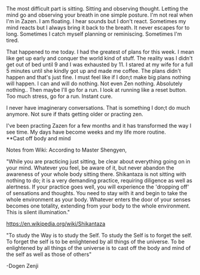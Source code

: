 
The most difficult part is sitting.  Sitting and observing thought.  Letting the mind go and observing your breath in one simple posture.  I'm not real when I'm in Zazen.  I am floating.  I hear sounds but I don't react.  Sometimes my mind reacts but I always bring it back to the breath.  It never escapes for to long.  Sometimes I catch myself planning or reminiscing.  Sometimes I'm tired.  


That happened to me today.  I had the greatest of plans for this week.  I mean like get up early and conquer the world kind of stuff.  The reality was I didn't get out of bed until 9 and I was exhausted by 11.  I stared at my wife for a full 5 minutes until she kindly got up and made me coffee.  The plans didn't happen and that's just fine.  I must feel like if I don;t make big plans nothing will happen.  I can and will do nothing.  Not even Zen nothing.  Absolutely nothing..  Then maybe I'll go for a run.  I look at running like a reset button.  Too much stress, go for a run.  Instant cure.    


I never have imaginerary conversations.  That is something I don;t do much anymore. Not sure if thats getting older or practing zen.         


I've been practing Zazen for a few months and it has transformed the way I see time.  My days have become weeks and my life more routine.  
**Cast off body and mind

Notes from Wiki:
According to Master Shengyen,

"While you are practicing just sitting, be clear about everything going on in your mind. Whatever you feel, be aware of it, but never abandon the awareness of your whole body sitting there. Shikantaza is not sitting with nothing to do; it is a very demanding practice, requiring diligence as well as alertness. If your practice goes well, you will experience the 'dropping off' of sensations and thoughts. You need to stay with it and begin to take the whole environment as your body. Whatever enters the door of your senses becomes one totality, extending from your body to the whole environment. This is silent illumination."

https://en.wikipedia.org/wiki/Shikantaza


"To study the Way is to study the Self. To study the Self is to forget the self. To forget the self is to be enlightened by all things of the universe. To be enlightened by all things of the universe is to cast off the body and mind of the self as well as those of others"

-Dogen Zenji
